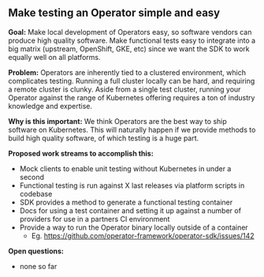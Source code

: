 ## Make testing an Operator simple and easy

**Goal:** Make local development of Operators easy, so software vendors can produce high quality software. 
Make functional tests easy to integrate into a big matrix (upstream, OpenShift, GKE, etc) since we want the SDK to work equally well on all platforms.

**Problem:** Operators are inherently tied to a clustered environment, which complicates testing. Running a full cluster locally can be hard, and requiring a remote cluster is clunky. Aside from a single test cluster, running your Operator against the range of Kubernetes offering requires a ton of industry knowledge and expertise.
 
**Why is this important:** We think Operators are the best way to ship software on Kubernetes. This will naturally happen if we provide methods to build high quality software, of which testing is a huge part.

**Proposed work streams to accomplish this:**
 - Mock clients to enable unit testing without Kubernetes in under a second
 - Functional testing is run against X last releases via platform scripts in codebase
 - SDK provides a method to generate a functional testing container
 - Docs for using a test container and setting it up against a number of providers for use in a partners CI environment
 - Provide a way to run the Operator binary locally outside of a container
    - Eg. https://github.com/operator-framework/operator-sdk/issues/142

**Open questions:**
  - none so far
